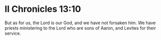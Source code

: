 # II Chronicles 13:10

But as for us, the Lord is our God, and we have not forsaken him. We have priests ministering to the Lord who are sons of Aaron, and Levites for their service.

